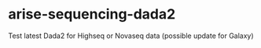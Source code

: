 # arise-sequencing-dada2
Test latest Dada2 for Highseq or Novaseq data (possible update for Galaxy)

